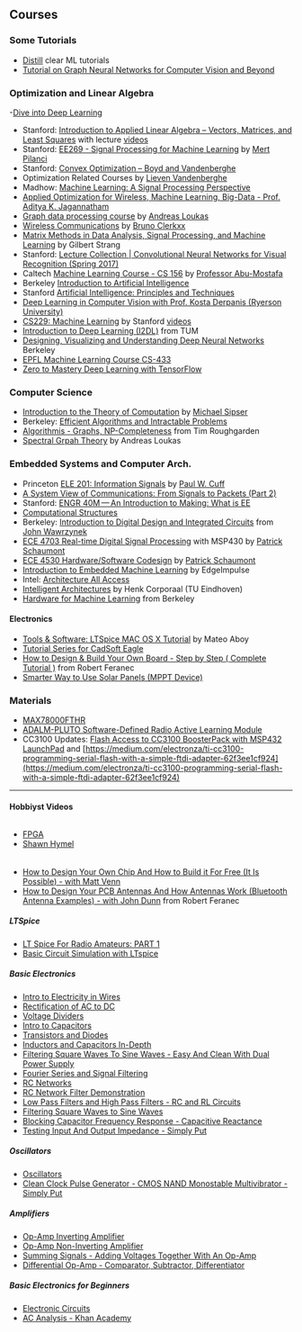 ## Courses

### Some Tutorials
- [Distill](https://distill.pub/) clear ML tutorials
- [Tutorial on Graph Neural Networks for Computer Vision and Beyond](https://medium.com/@BorisAKnyazev/tutorial-on-graph-neural-networks-for-computer-vision-and-beyond-part-1-3d9fada3b80d) 

### Optimization and Linear Algebra
-[Dive into Deep Learning](https://d2l.ai/index.html)
- Stanford: [Introduction to Applied Linear Algebra – Vectors, Matrices, and Least Squares](https://web.stanford.edu/~boyd/vmls/) with lecture [videos](https://www.youtube.com/playlist?list=PLoROMvodv4rMz-WbFQtNUsUElIh2cPmN9)
- Stanford: [EE269 - Signal Processing for Machine Learning](http://web.stanford.edu/class/ee269/slides.html) by [Mert Pilanci](https://web.stanford.edu/~pilanci/#courses)
- Stanford: [Convex Optimization – Boyd and Vandenberghe](https://stanford.edu/~boyd/cvxbook/)
- Optimization Related Courses by [Lieven Vandenberghe](http://www.seas.ucla.edu/~vandenbe/index.html)
- Madhow: [Machine Learning: A Signal Processing Perspective](https://wcsl.ece.ucsb.edu/MLcourse)
- [Applied Optimization for Wireless, Machine Learning, Big-Data - Prof. Aditya K. Jagannatham](https://www.youtube.com/playlist?list=PLFW6lRTa1g83Z2YAcz7kxrcPI2nJK6hjP)
- [Graph data processing course](https://andreasloukas.blog/2017/12/18/graph-data-processing-course-fall-2017/) by [Andreas Loukas](https://andreasloukas.blog/)
- [Wireless Communications](https://www.youtube.com/playlist?list=PL3nE1Yo1b4CrAfN3lndrMImPFuS1hR5U-) by [Bruno Clerkxx](https://www.imperial.ac.uk/people/b.clerckx)
- [Matrix Methods in Data Analysis, Signal Processing, and Machine Learning](https://www.youtube.com/playlist?list=PLUl4u3cNGP63oMNUHXqIUcrkS2PivhN3k) by Gilbert Strang
- Stanford: [Lecture Collection | Convolutional Neural Networks for Visual Recognition (Spring 2017)](https://www.youtube.com/playlist?list=PL3FW7Lu3i5JvHM8ljYj-zLfQRF3EO8sYv)
- Caltech [Machine Learning Course - CS 156](https://www.youtube.com/playlist?list=PLD63A284B7615313A) by [Professor Abu-Mostafa](https://work.caltech.edu/teaching.html)
- Berkeley [Introduction to Artificial Intelligence](https://inst.eecs.berkeley.edu/~cs188/su20/)
- Stanford [Artificial Intelligence: Principles and Techniques](https://stanford.edu/~cpiech/cs221/)
- [Deep Learning in Computer Vision with Prof. Kosta Derpanis (Ryerson University)](https://www.cs.ryerson.ca/~kosta/CP8309-F2018/index.html)
- [CS229: Machine Learning](https://cs229.stanford.edu/) by Stanford [videos](https://www.youtube.com/playlist?list=PLoROMvodv4rMiGQp3WXShtMGgzqpfVfbU)
- [Introduction to Deep Learning (I2DL)](https://niessner.github.io/I2DL/) from TUM
- [Designing, Visualizing and Understanding Deep Neural Networks](https://bcourses.berkeley.edu/courses/1453965) Berkeley
- [EPFL Machine Learning Course CS-433](https://github.com/epfml/ML_course)
- [Zero to Mastery Deep Learning with TensorFlow](https://github.com/mrdbourke/tensorflow-deep-learning/)

### Computer Science
- [Introduction to the Theory of Computation](http://math.mit.edu/~sipser/18404/) by [Michael Sipser](https://math.mit.edu/~sipser/)
- Berkeley: [Efficient Algorithms and Intractable Problems](https://cs170.org/)
- [Algorithmis - Graphs, NP-Completeness](http://timroughgarden.org/notes.html) from Tim Roughgarden
- [Spectral Grpah Theory](https://andreasloukas.blog/category/courses/) by Andreas Loukas

### Embedded Systems and Computer Arch. 
- Princeton [ELE 201: Information Signals](http://www.princeton.edu/~cuff/ele201/index.html) by [Paul W. Cuff](http://www.princeton.edu/~cuff/)
- [A System View of Communications: From Signals to Packets (Part 2)
](https://learning.edx.org/course/course-v1:HKUSTx+ELEC1200.2x+4T2015/home)
- Stanford: [ENGR 40M — An Introduction to Making: What is EE](https://web.stanford.edu/class/archive/engr/engr40m.1178/index.html)
- [Computational Structures](https://computationstructures.org/index.html)
- Berkeley: [Introduction to Digital Design and Integrated Circuits](https://inst.eecs.berkeley.edu/~eecs151/sp21/) from [John Wawrzynek](https://people.eecs.berkeley.edu/~johnw/teaching.html)
- [ECE 4703 Real-time Digital Signal Processing](https://schaumont.dyn.wpi.edu/ece4703b20/lectures.html) with MSP430 by [Patrick Schaumont](https://schaumont.dyn.wpi.edu/schaum//)
- [ECE 4530 Hardware/Software Codesign](https://schaumont.dyn.wpi.edu/ece4530f19/lec.html) by [Patrick Schaumont](https://schaumont.dyn.wpi.edu/schaum//)
- [Introduction to Embedded Machine Learning](https://www.coursera.org/learn/introduction-to-embedded-machine-learning/home/welcome) by EdgeImpulse
- Intel: [Architecture All Access](https://www.youtube.com/playlist?list=PL8t1FdN2Tj3ZVAzTY-FvsS0qy-mEfRdoj)
- [Intelligent Architectures](https://www.es.ele.tue.nl/~heco/courses/IA-5LIL0/index.html#slides) by Henk Corporaal (TU Eindhoven)
- [Hardware for Machine Learning](https://inst.eecs.berkeley.edu/~ee290-2/sp21/) from Berkeley

#### Electronics
- [Tools & Software: LTSpice MAC OS X Tutorial](https://www.youtube.com/playlist?list=PLZvLSclgk4yIGlxyGZsLSyJTiEY4_70Fj) by Mateo Aboy
- [Tutorial Series for CadSoft Eagle](https://www.youtube.com/playlist?list=PL868B73617C6F6FAD)
- [How to Design & Build Your Own Board - Step by Step ( Complete Tutorial )](https://www.youtube.com/playlist?list=PLXvLToQzgzdea0sQXmpY8k4tfiXpkYIwO) from Robert Feranec 
- [Smarter Way to Use Solar Panels (MPPT Device)](https://www.youtube.com/watch?v=xnrEy_st7W8)

### Materials
- [MAX78000FTHR](https://www.maximintegrated.com/en/products/microcontrollers/MAX78000FTHR.html)
- [ADALM-PLUTO Software-Defined Radio Active Learning Module](https://www.analog.com/en/design-center/evaluation-hardware-and-software/evaluation-boards-kits/adalm-pluto.html#eb-documentation)
- CC3100 Updates: [Flash Access to CC3100 BoosterPack with MSP432 LaunchPad](https://www.element14.com/community/community/design-challenges/texas-instruments-safe-sound-wearables-design-challenge/blog/2016/12/02/backdoor-flash-access-to-the-cc3100-boosterpack) and [https://medium.com/electronza/ti-cc3100-programming-serial-flash-with-a-simple-ftdi-adapter-62f3ee1cf924](https://medium.com/electronza/ti-cc3100-programming-serial-flash-with-a-simple-ftdi-adapter-62f3ee1cf924)

---

#### Hobbiyst Videos

######
- [FPGA](https://projectf.io/about/)
- [Shawn Hymel](https://www.youtube.com/watch?v=lLg1AgA2Xoo&list=RDCMUCclJCqMDAkyVGsm5oFOTXIQ&start_radio=1&rv=lLg1AgA2Xoo&t=4)

######
- [How to Design Your Own Chip And How to Build it For Free (It Is Possible) - with Matt Venn](https://youtu.be/YounUJvIW04)
- [How to Design Your PCB Antennas And How Antennas Work (Bluetooth Antenna Examples) - with John Dunn](https://www.youtube.com/watch?v=HAaWwZ73ygM) from Robert Feranec

##### LTSpice
- [LT Spice For Radio Amateurs: PART 1](https://robs-blog.net/2017/02/10/lt-spice-for-radio-amateurs-part-1/)
- [Basic Circuit Simulation with LTspice](https://www.allaboutcircuits.com/technical-articles/basic-circuit-simulation-with-ltspice/)


##### Basic Electronics
- [Intro to Electricity in Wires](https://www.youtube.com/watch?v=THa0twDcLK4)
- [Rectification of AC to DC](https://www.youtube.com/watch?v=Twp_vrx3FSA)
- [Voltage Dividers](https://www.youtube.com/watch?v=ILjCCu6WFts)
- [Intro to Capacitors](https://www.youtube.com/watch?v=c8hQ2zcfgzQ)
- [Transistors and Diodes](https://www.youtube.com/watch?v=aStsyb5VKEk)
- [Inductors and Capacitors In-Depth](https://www.youtube.com/watch?v=r1t0ZjD9X7A)
- [Filtering Square Waves To Sine Waves - Easy And Clean With Dual Power Supply](https://youtu.be/iupxNRUgZuk)
- [Fourier Series and Signal Filtering](https://www.youtube.com/watch?v=Fdgw1qVBIyM)
- [RC Networks](https://www.youtube.com/watch?v=TtSrMTOdMfw)
- [RC Network Filter Demonstration](https://www.youtube.com/watch?v=JIpF33XScPA)
- [Low Pass Filters and High Pass Filters - RC and RL Circuits](https://www.youtube.com/watch?v=lagfhNjMuQM) 
- [Filtering Square Waves to Sine Waves](https://www.youtube.com/watch?v=kbcmLx5qDPk)
- [Blocking Capacitor Frequency Response - Capacitive Reactance](https://www.youtube.com/watch?v=EVL3-zbY_tI)
- [Testing Input And Output Impedance - Simply Put](https://www.youtube.com/watch?v=gEe4BRMjkGE)

##### Oscillators
- [Oscillators](https://www.youtube.com/playlist?list=PLoNmuzhZIVoqi_NH0hrrueJD_oJKxlyWX)
- [Clean Clock Pulse Generator - CMOS NAND Monostable Multivibrator - Simply Put](https://www.youtube.com/watch?v=n1Hk0vhMk0M)

##### Amplifiers
- [Op-Amp Inverting Amplifier](https://www.youtube.com/watch?v=UC3IGN-BUgU)
- [Op-Amp Non-Inverting Amplifier](https://www.youtube.com/watch?v=1HFCwRmwHcw)
- [Summing Signals - Adding Voltages Together With An Op-Amp](https://www.youtube.com/watch?v=vuIpN9QImGM)
- [Differential Op-Amp - Comparator, Subtractor, Differentiator](https://www.youtube.com/watch?v=hQt-tFH_Nuc)

##### Basic Electronics for Beginners
- [Electronic Circuits](https://www.youtube.com/watch?v=uXr4lXYjXuU&list=PL0o_zxa4K1BV9E-N8tSExU1djL6slnjbL)
- [AC Analysis - Khan Academy](https://www.khanacademy.org/science/electrical-engineering/ee-circuit-analysis-topic/ee-ac-analysis/v/ee-impedance)
